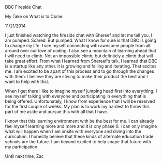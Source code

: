 DBC Fireside Chat

My Take on What is to Come

11/21/2014

I just finished  watching the fireside chat with Shereef and let me tell you, I am pumped. Scared. But pumped. What I know for sure is that DBC is going to change my life. I see myself connecting with awesome people from all around over our love of coding. I also see a mountain of learning ahead that I will need to climb. Not an impossible climb, but definitely a climb that will take great effort. From what I learned from Shereef's talk, I learned that DBC is a startup like any other. It is growing and failing and iterating. That excites me. I am excited to be apart of this process and to go through the changes with them. I believe they are stiving to make their product the best and I want to help with that.

When I get there I like to imagine myself jumping head first into everything. I see myself talking with everyone and participating in everything that is being offered. Unfortunately, I know from experience that I will be reserved for the first couple of weeks. My plan is to work my hardest to throw this part of me aside and pursue this with all that I have.

I know that this learning environment with be the best for me. I can already feel myself learning more and more and it is ony phase 0. I can only imagine what will happen when I am onsite with everyone and diving into the curriculum. I honestly believe that these kinds of alternate education trade schools are the future. I am beyond excited to help shape that future with my participation.

Until next time,
Zac